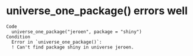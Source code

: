 # universe_one_package() errors well

    Code
      universe_one_package("jeroen", package = "shiny")
    Condition
      Error in `universe_one_package()`:
      ! Can't find package shiny in universe jeroen.

